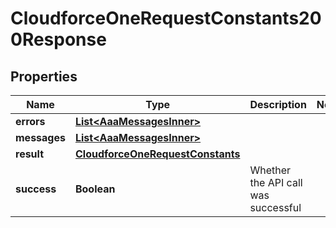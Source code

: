 

# CloudforceOneRequestConstants200Response


## Properties

| Name | Type | Description | Notes |
|------------ | ------------- | ------------- | -------------|
|**errors** | [**List&lt;AaaMessagesInner&gt;**](AaaMessagesInner.md) |  |  |
|**messages** | [**List&lt;AaaMessagesInner&gt;**](AaaMessagesInner.md) |  |  |
|**result** | [**CloudforceOneRequestConstants**](CloudforceOneRequestConstants.md) |  |  |
|**success** | **Boolean** | Whether the API call was successful |  |



